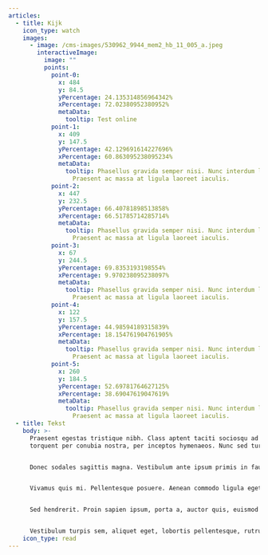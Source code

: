 ```yaml
---
articles:
  - title: Kijk
    icon_type: watch
    images:
      - image: /cms-images/530962_9944_mem2_hb_11_005_a.jpeg
        interactiveImage:
          image: ""
          points:
            point-0:
              x: 484
              y: 84.5
              yPercentage: 24.135314856964342%
              xPercentage: 72.02380952380952%
              metaData:
                tooltip: Test online
            point-1:
              x: 409
              y: 147.5
              yPercentage: 42.129691614227696%
              xPercentage: 60.863095238095234%
              metaData:
                tooltip: Phasellus gravida semper nisi. Nunc interdum lacus sit amet orci.
                  Praesent ac massa at ligula laoreet iaculis.
            point-2:
              x: 447
              y: 232.5
              yPercentage: 66.40781898513858%
              xPercentage: 66.51785714285714%
              metaData:
                tooltip: Phasellus gravida semper nisi. Nunc interdum lacus sit amet orci.
                  Praesent ac massa at ligula laoreet iaculis.
            point-3:
              x: 67
              y: 244.5
              yPercentage: 69.8353193198554%
              xPercentage: 9.970238095238097%
              metaData:
                tooltip: Phasellus gravida semper nisi. Nunc interdum lacus sit amet orci.
                  Praesent ac massa at ligula laoreet iaculis.
            point-4:
              x: 122
              y: 157.5
              yPercentage: 44.98594189315839%
              xPercentage: 18.154761904761905%
              metaData:
                tooltip: Phasellus gravida semper nisi. Nunc interdum lacus sit amet orci.
                  Praesent ac massa at ligula laoreet iaculis.
            point-5:
              x: 260
              y: 184.5
              yPercentage: 52.69781764627125%
              xPercentage: 38.69047619047619%
              metaData:
                tooltip: Phasellus gravida semper nisi. Nunc interdum lacus sit amet orci.
                  Praesent ac massa at ligula laoreet iaculis.
  - title: Tekst
    body: >-
      Praesent egestas tristique nibh. Class aptent taciti sociosqu ad litora
      torquent per conubia nostra, per inceptos hymenaeos. Nunc sed turpis.


      Donec sodales sagittis magna. Vestibulum ante ipsum primis in faucibus orci luctus et ultrices posuere cubilia Curae; In ac dui quis mi consectetuer lacinia. Proin magna.


      Vivamus quis mi. Pellentesque posuere. Aenean commodo ligula eget dolor.


      Sed hendrerit. Proin sapien ipsum, porta a, auctor quis, euismod ut, mi. Mauris turpis nunc, blandit et, volutpat molestie, porta ut, ligula.


      Vestibulum turpis sem, aliquet eget, lobortis pellentesque, rutrum eu, nisl. Nam adipiscing. In dui magna, posuere eget, vestibulum et, tempor auctor, justo.
    icon_type: read
---
```

